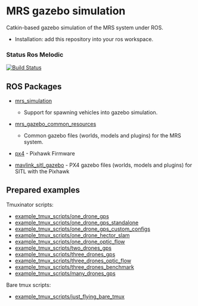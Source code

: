# MRS gazebo simulation

Catkin-based gazebo simulation of the MRS system under ROS.

- Installation: add this repository into your ros workspace.

### Status Ros Melodic
[![Build Status](https://travis-ci.com/ctu-mrs/simulation.svg?branch=master)](https://travis-ci.com/ctu-mrs/simulation)

## ROS Packages

- [mrs_simulation](https://github.com/ctu-mrs/mrs_simulation)
  - Support for spawning vehicles into gazebo simulation.

- [mrs_gazebo_common_resources](https://github.com/ctu-mrs/mrs_gazebo_common_resources)
  - Common gazebo files (worlds, models and plugins) for the MRS system.

- [px4](https://github.com/ctu-mrs/px4_firmware) - Pixhawk Firmware
- [mavlink_sitl_gazebo](https://github.com/ctu-mrs/px4_sitl_gazebo) - PX4 gazebo files (worlds, models and plugins) for SITL with the Pixhawk

## Prepared examples

Tmuxinator scripts:

- [example_tmux_scripts/one_drone_gps](example_tmux_scripts/one_drone_gps)
- [example_tmux_scripts/one_drone_gps_standalone](example_tmux_scripts/one_drone_gps_standalone)
- [example_tmux_scripts/one_drone_gps_custom_configs](example_tmux_scripts/one_drone_gps_custom_configs)
- [example_tmux_scripts/one_drone_hector_slam](example_tmux_scripts/one_drone_hector_slam)
- [example_tmux_scripts/one_drone_optic_flow](example_tmux_scripts/one_drone_optic_flow)
- [example_tmux_scripts/two_drones_gps](example_tmux_scripts/two_drones_gps)
- [example_tmux_scripts/three_drones_gps](example_tmux_scripts/three_drones_gps)
- [example_tmux_scripts/three_drones_optic_flow](example_tmux_scripts/three_drones_optic_flow)
- [example_tmux_scripts/three_drones_benchmark](example_tmux_scripts/three_drones_benchmark)
- [example_tmux_scripts/many_drones_gps](example_tmux_scripts/many_drones_gps)

Bare tmux scripts:

- [example_tmux_scripts/just_flying_bare_tmux](example_tmux_scripts/just_flying_bare_tmux)
